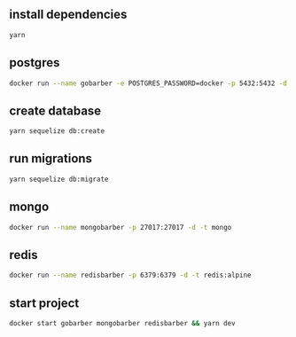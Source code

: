 ## install dependencies

```bash
yarn
```

## postgres 

```bash
docker run --name gobarber -e POSTGRES_PASSWORD=docker -p 5432:5432 -d postgres:11
```

## create database

```bash
yarn sequelize db:create
```

## run migrations

```bash
yarn sequelize db:migrate
```

## mongo

```bash
docker run --name mongobarber -p 27017:27017 -d -t mongo
```
## redis

```bash
docker run --name redisbarber -p 6379:6379 -d -t redis:alpine
```

## start project

```bash
docker start gobarber mongobarber redisbarber && yarn dev
```



